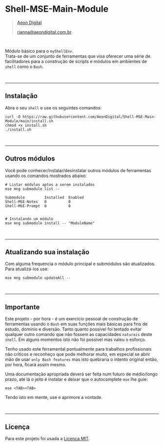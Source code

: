 Shell-MSE-Main-Module
======================

> [Aeon Digital](http://www.aeondigital.com.br)
>
> rianna@aeondigital.com.br

&nbsp;

Módulo básico para o ``myShellEnv``.  
Trata-se de um conjunto de ferramentas que visa oferecer uma série de facilitadores para a construção de scripts
e módulos em ambientes de ``shell`` como o ``Bash``.  


&nbsp;
&nbsp;


________________________________________________________________________________________________________________________

## Instalação

Abra o seu ``shell`` e use os seguintes comandos:  

``` shell
curl -O https://raw.githubusercontent.com/AeonDigital/Shell-MSE-Main-Module/main/install.sh
chmod +x install.sh
./install.sh
```


&nbsp;
&nbsp;


________________________________________________________________________________________________________________________

## Outros módulos

Você pode conhecer/instalar/desinstalar outros módulos de ferramentas usando os comandos mostrados abaixo:  

``` shell
# Listar módulos aptos a serem instalados
mse mng submodule list --

Submodule         Installed  Enabled
Shell-MSE-Notes   0          0
Shell-MSE-Prompt  0          0


# Instalando um módulo 
mse mng submodule install -- "ModuleName"
```


&nbsp;
&nbsp;


________________________________________________________________________________________________________________________

## Atualizando sua instalação

Com alguma frequencia o módulo principal e submódulos são atualizados.  
Para atualizá-los use:  

``` shell
mse mng submodule updateAll --
```


&nbsp;
&nbsp;


________________________________________________________________________________________________________________________

## Importante

Este projeto - por hora - é um exercício pessoal de construção de ferramentas usando o ``Bash`` em suas funções mais
básicas para fins de estudo, domínio e diversão. Tanto quanto possível foi tentado evitar qualquer outro comando que 
não fossem as capacidades ``naturais`` deste ``shell``. Em alguns momentos isto não foi possível mas valeu o esforço.  

Tenho usado este ferramental pontualmente para trabalhos profissionais não críticos e reconheço que pode melhorar 
muito, em especial se abrir mão de usar ``only Bash features`` mas isto quebraria o intento original então, por hora,
ficará assim mesmo.  

Uma documentação apropriada deverá ser feita num futuro de médio/longo prazo, até lá o jeito é instalar e deixar que o 
autocomplete ``mse`` lhe guie:  

``` shel
mse <TAB><TAB>
```

Tendo isto em mente, use e aprimore a vontade.  


&nbsp;
&nbsp;


________________________________________________________________________________________________________________________

## Licença

Para este projeto foi usada a [Licença MIT](LICENCE.md).
